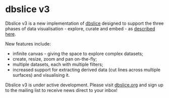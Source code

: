 # dbslice v3

Dbslice v3 is a new implementation of <a href="https://www.dbslice.org">dbslice</a> designed to support the three phases of data visualisation - explore, curate and embed - as <a href="https://www.dbslice.org/static/img/AIAA-2025-dbslice.pdf">described here</a>. 

New features include: 
- infinite canvas - giving the space to explore complex datasets;
- create, resize, zoom and pan on-the-fly;
- multiple datasets, each with multiple filters;
- increased support for extracting derived data (cut lines across multiple surfaces) and visualising it.

Dbslice v3 is under active development. Please visit <a href="https://www.dbslice.org">dbslice.org</a> and sign up to the mailing list to receive news direct to your inbox!


